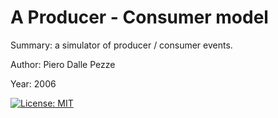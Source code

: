 
# A Producer - Consumer model

Summary: a simulator of producer / consumer events. 

Author: Piero Dalle Pezze

Year: 2006

[![License: MIT](https://img.shields.io/badge/License-MIT-yellow.svg)](https://opensource.org/licenses/MIT)
